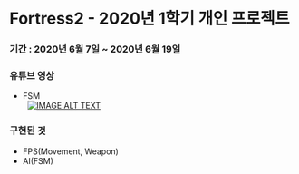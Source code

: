 # Fortress2 - 2020년 1학기 개인 프로젝트

### 기간 : 2020년 6월 7일 ~ 2020년 6월 19일

### 유튜브 영상  
  - FSM<br/>
  &nbsp; [![IMAGE ALT TEXT](http://img.youtube.com/vi/A8un5znJCmc/0.jpg)](http://www.youtube.com/watch?v=A8un5znJCmc "Video Title")

### 구현된 것
  - FPS(Movement, Weapon)
  - AI(FSM)
